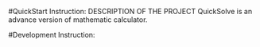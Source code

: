 #QuickStart Instruction:
DESCRIPTION OF THE PROJECT
QuickSolve is an advance version of mathematic calculator.

#Development Instruction:
